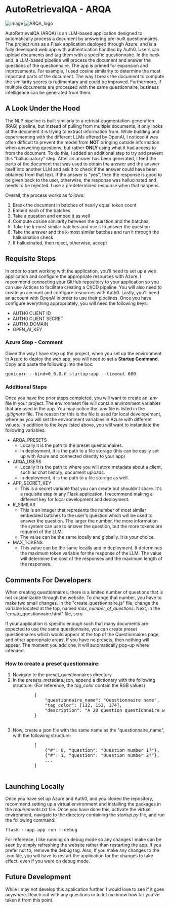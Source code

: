 # AutoRetrievalQA - ARQA
![image](https://github.com/luizmanella/AutoRetrievalQA/assets/39210022/1e012340-bd33-4871-8b79-f67e1788a094)
![ARQA_logo](https://github.com/luizmanella/AutoRetrievalQA/assets/39210022/3fdd3c5c-c3a7-40b9-9147-938875a55045)


<p>AutoRetrievalQA (ARQA) is an LLM-based application designed to automatically process a document by answering pre-built questionnaires. The project runs as a Flask application deployed through Azure, and is a fully developed web app with authentication handled by Auth0. Users can upload documents and tag them with a specific questionnaire. In the back end, a LLM-based pipeline will process the document and answer the questions of the questionnaire. The app is primed for expansion and improvements. For example, I used cosine similarity to determine the most important parts of the document. The way I break the document to compute the similarity scores is rudimentary and could be improved. Furthermore, if multiple documents are processed with the same questionnaire, business intelligence can be generated from them.</p>

<h2>A Look Under the Hood</h2>
<p>The NLP pipeline is built similarly to a retrival-augmentation-generation (RAG) pipeline, but instead of pulling from multiple documents, it only looks at the document it is trying to extract information from. While building and experimenting with the different LLMs offered by OpenAI, I noticed it was often difficult to prevent the model from <b>NOT</b> bringing outside information when answering questions, but rather <b>ONLY</b> using what it had access to from the document. To do this, I added an additional step to try and prevent this "hallucinatory" step. After an answer has been generated, I feed the parts of the document that was used to obtain the answer and the answer itself into another LLM and ask it to check if the answer could have been obtained from that text. If the answer is "yes", then the response is good to be given back to the user, otherwise, the response was hallucinated and needs to be rejected. I use a predetermined response when that happens.</p> Overall, the process works as follows:
<ol>
    <li>Break the document in batches of nearly equal token count</li>
    <li>Embed each of the batches</li>
    <li>Take a question and embed it as well</li>
    <li>Compute cosine similarity between the question and the batches</li>
    <li>Take the k-most similar batches and use it to answer the question</li>
    <li>Take the answer and the k-most similar batches and run it through the hallucination check</li>
    <li>If hallucinated, then reject, otherwise, accept</li>
</ol>

<h2>Requisite Steps</h2>
<p>In order to start working with the application, you'll need to set up a web application and configure the appropriate resources with Azure. I recommend connecting your GitHub repository to your application so you can use Actions to facilitate creating a CI/CD pipeline. You will also need to create an account and configure resources with Auth0. Lastly, you'll need an account with OpenAI in order to use their pipelines. Once you have configure everything appropriately, you will need the following keys:</p>
<ul>
    <li>AUTH0 CLIENT ID</li>
    <li>AUTH0 CLIENT SECRET</li>
    <li>AUTH0_DOMAIN</li>
    <li>OPEN_AI_KEY</li>
</ul>
<h3>Azure Step - Comment</h3>
<p>Given the way I have step up the project, when you set up the environment in Azure to deploy the web app, you will need to set a <b>Startup Command</b>. Copy and paste the following into the box:</p>
<pre>gunicorn --bind=0.0.0.0 startup:app --timeout 600</pre>

<h3>Additional Steps</h3>
Once you have the prior steps completed, you will want to create an <i>.env</i> file in your project. The environment file will contain environment variables that are used in the app. You may notice the <i>.env</i> file is listed in the <i>.gitignore</i> file. The reason for this is the file is used for local developement, where as you will set the environment variables in Azure with different values. In addition to the keys listed above, you will want to instantiate the following variables:
<ul>
    <li>
        ARQA_PRESETS
        <ul>
            <li>Locally it is the path to the preset questionnaires.</li>
            <li>In deployment, it is the path to a file storage (this can be easily set up with Azure and connected directly to your app)</li>
        </ul>
    </li>
    <li>
        ARQA_USERS
        <ul>
            <li>Locally it is the path to where you will store metadata about a client, such as chat history, document uploads. </li>
            <li>In deployment, it is the path to a file storage as well.
        </ul>
    </li>
    <li>
        APP_SECRET_KEY
        <ul>
            <li>This is a secret variable that you can create but shouldn't share. It's a requisite step in any Flask application. I recommend making a different key for local development and deployment.</li>
        </ul>
    </li>
    <li>
        K_SIMILAR
        <ul>
            <li>This is an integer that represents the number of most similar embedded batches to the user's question which will be used to answer the question. The larger the number, the more information the system can use to answer the question, but the more tokens are required of the LLM.</li>
            <li>The value can be the same locally and globally. It is your choice.</li>
        </ul>
    </li>
    <li>
        MAX_TOKENS
        <ul>
            <li>This value can be the same locally and in deployment. It determines the maximum token variable for the response of the LLM. The value will determine the cost of the responses and the maximum length of the responses.</li>
        </ul>
    </li>
</ul>


<h2>Comments For Developers</h2>
<p>When creating questionnaires, there is a limited number of questions that is not customizable through the website. To change that number, you have to make two small changes. In the "create_questionnaire.js" file, change the variable located at the top, named <i>max_number_of_questions</i>. Next, in the "create_questionnaire.html" file, scro</p>
<p>If your application is specific enough such that many documents are expected to use the same questionnaire, you can create preset questionnaires which would appear at the top of the Questionnaires page, and other appropriate areas. If you have no presets, then nothing will appear. The moment you add one, it will automatically pop-up where intended.</p>
<h3>How to create a preset questionnaire:</h3>
<ol>
    <li>Navigate to the preset_questionnaires directory</li>
    <li>
        In the presets_metadata.json, append a dictionary with the following structure: (For reference, the <i>tag_color</i> contain the RGB values)
        <pre>
        {
            "questionnaire_name": "Questionnaire name",
            "tag_color": [132, 153, 174],
            "description": "A 20 question questionnaire which covers high level deal/fund structure, investment strategy, and closing mechanics."
        }
        </pre>
    </li>
    <li>
        Now, create a json file with the same name as the "questionnaire_name", with the following structure:
        <pre>
        [
            {"#": 0, "question": "Question number 1?"},
            {"#": 1, "question": "Question number 2?"}, 
            ...
        ]
        </pre>
    </li>
</ol>   

<h2>Launching Locally</h2>
<p>Once you have set up Azure and Auth0, and you cloned the repository, recommend setting up a virtual environment and installing the packages in the <i>requirements.txt</i> file. Once you have done this, activate the virtual environment, navigate to the directory containing the <i>startup.py</i> file, and run the following command:</p>
<pre>flask --app app run --debug</pre>
<p>For reference, I like running on debug mode so any changes I make can be seen by simply refreshing the website rather than restarting the app. If you prefer not to, remove the debug tag. Also, if you make any changes to the <i>.env</i> file, you will have to restart the application for the changes to take effect, even if you were on debug mode.</p>

<h2>Future Development</h2>
While I may not develop this application further, I would love to see if it goes anywhere. Reach out with any questions or to let me know how far you've taken it from this point.
